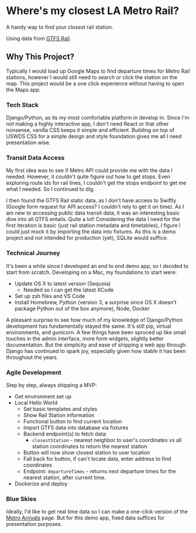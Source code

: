 # Where's my closest LA Metro Rail?
A handy way to find your closest rail station.

Using data from [GTFS Rail](https://gitlab.com/LACMTA/gtfs_rail).

## Why This Project?
Typically I would load up Google Maps to find departure times for Metro Rail stations, however I would still need to search or click the station on the map. This project would be a one click experience without having to open the Maps app.

### Tech Stack
Django/Python, as its my most comfortable platform in develop in. Since I'm not making a highly interactive app, I don't need React or that other nonsense, vanilla CSS keeps it simple and efficient. Building on top of USWDS CSS for a simple design and style foundation gives me all I need presentation wise.

### Transit Data Access
My first idea was to see if Metro API could provide me with the data I needed. However, it couldn't quite figure out how to get stops. Even exploring route ids for rail lines, I couldn't get the stops endpoint to get me what I needed. So I continued to dig.

I then found the GTFS Rail static data, as I don't have access to Swiftly (Google form request for API access? I couldn't rely to get it on time). As I am new to accessing public data transit data, it was an interesting basic dive into all GTFS entails. Quite a lot! Considering the data I need for the first iteration is basic (just rail station metadata and timetables), I figure I could just mock it by importing the data into fixtures. As this is a demo project and not intended for production (yet), SQLite would suffice.

### Technical Journey
It's been a while since I developed an end to end demo app, so I decided to start from scratch. Developing on a Mac, my foundations to start were:
- Update OS X to latest version (Sequoia)
  - Needed so I can get the latest XCode
- Set up zsh files and VS Code
- Install Homebrew, Python (version 3, a surprise since OS X doesn't package Python out of the box anymore), Node, Docker

A pleasant surprise to see how much of my knowledge of Django/Python development has fundamentally stayed the same. It's still pip, virtual environments, and gunicorn. A few things have been spruced up like small touches in the admin interface, more form widgets, slightly better documentation. But the simplicity and ease of shipping a web app through Django has continued to spark joy, especially given how stable it has been throughout the years.

### Agile Development
Step by step, always shipping a MVP:
- Get environment set up
- Local Hello World
  - Set basic templates and styles
  - Show Rail Station information
  - Functional button to find current location
  - Import GTFS data into database via fixtures
  - Backend endpoint(s) to fetch data:
    - `closestStation` - nearest neighbor to user's coordinates vs all station coordinates to return the nearest station
  - Button will now show closest station to user location
  - Fall back for button, if can't locate data, enter address to find coordinates
  - Endpoint: `departureTimes` - returns next departure times for the nearest station, after current time.
- Dockerize and deploy

### Blue Skies
Ideally, I'd like to get real time data so I can make a one-click version of the [Metro Arrivals](https://www.metro.net/riding/nextrip/) page. But for this demo app, fixed data suffices for presentation purposes.